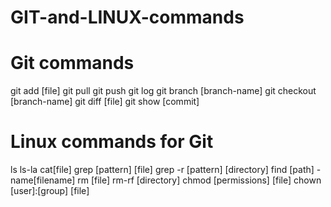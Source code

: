 # GIT-and-LINUX-commands
# Git commands
git add [file]
git pull 
git push
git log
git branch [branch-name]
git checkout [branch-name]
git diff [file]
git show [commit]

# Linux commands for Git
ls
ls-la
cat[file]
grep [pattern] [file]
grep -r [pattern] [directory]
find [path] -name[filename]
rm [file]
rm-rf [directory]
chmod [permissions] [file]
chown [user]:[group] [file]
